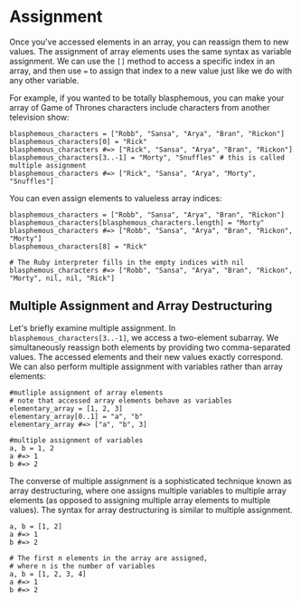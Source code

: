 # Assignment
Once you've accessed elements in an array, you can reassign them to new values. The assignment of array elements uses the same syntax as variable assignment. We can use the `[]` method to access a specific index in an array, and then use `=` to assign that index to a new value just like we do with any other variable.

For example, if you wanted to be totally blasphemous, you can make your array of Game of Thrones characters include characters from another television show:
```
blasphemous_characters = ["Robb", "Sansa", "Arya", "Bran", "Rickon"]
blasphemous_characters[0] = "Rick"
blasphemous_characters #=> ["Rick", "Sansa", "Arya", "Bran", "Rickon"]
blasphemous_characters[3..-1] = "Morty", "Snuffles" # this is called multiple assignment
blasphemous_characters #=> ["Rick", "Sansa", "Arya", "Morty", "Snuffles"]
```
You can even assign elements to valueless array indices:
```
blasphemous_characters = ["Robb", "Sansa", "Arya", "Bran", "Rickon"]
blasphemous_characters[blasphemous_characters.length] = "Morty"
blasphemous_characters #=> ["Robb", "Sansa", "Arya", "Bran", "Rickon", "Morty"]
blasphemous_characters[8] = "Rick"

# The Ruby interpreter fills in the empty indices with nil
blasphemous_characters #=> ["Robb", "Sansa", "Arya", "Bran", "Rickon", "Morty", nil, nil, "Rick"]
```
## Multiple Assignment and Array Destructuring
Let's briefly examine multiple assignment. In `blasphemous_characters[3..-1]`, we access a two-element subarray. We simultaneously reassign both elements by providing two comma-separated values. The accessed elements and their new values exactly correspond. We can also perform multiple assignment with variables rather than array elements:
```
#mutliple assignment of array elements
# note that accessed array elements behave as variables
elementary_array = [1, 2, 3]
elementary_array[0..1] = "a", "b"
elementary_array #=> ["a", "b", 3]

#multiple assignment of variables
a, b = 1, 2
a #=> 1
b #=> 2
```
The converse of multiple assignment is a sophisticated technique known as array destructuring, where one assigns multiple variables to multiple array elements (as opposed to assigning multiple array elements to multiple values). The syntax for array destructuring is similar to multiple assignment.
```
a, b = [1, 2]
a #=> 1
b #=> 2

# The first n elements in the array are assigned,
# where n is the number of variables
a, b = [1, 2, 3, 4]
a #=> 1
b #=> 2
```
